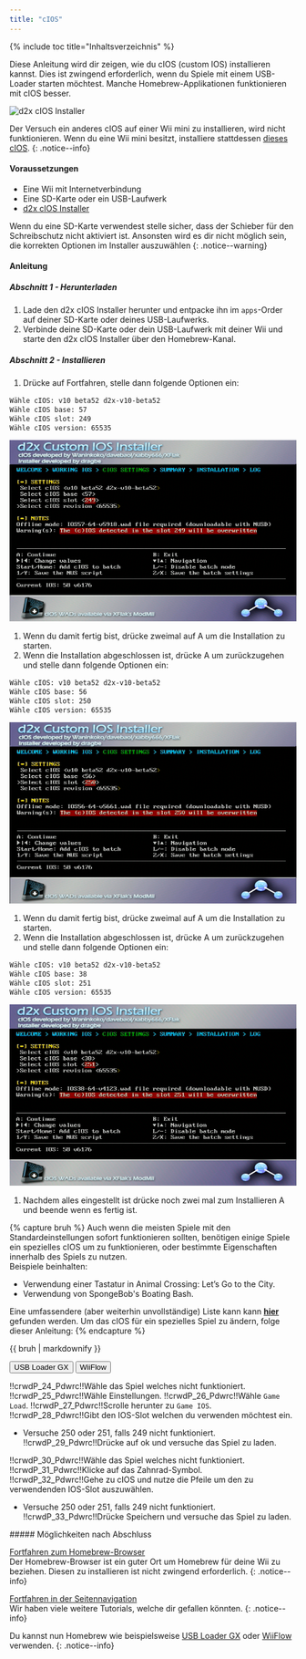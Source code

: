 ```yaml
---
title: "cIOS"
---
```


{% include toc title="Inhaltsverzeichnis" %}

Diese Anleitung wird dir zeigen, wie du cIOS (custom IOS) installieren kannst. Dies ist zwingend erforderlich, wenn du Spiele mit einem USB-Loader starten möchtest. Manche Homebrew-Applikationen funktionieren mit cIOS besser.

![d2x cIOS Installer](/images/cios/cIOS.png)

Der Versuch ein anderes cIOS auf einer Wii mini zu installieren, wird nicht funktionieren. Wenn du eine Wii mini besitzt, installiere stattdessen [dieses cIOS](cios-mini).
{: .notice--info}

#### Voraussetzungen

* Eine Wii mit Internetverbindung
* Eine SD-Karte oder ein USB-Laufwerk
* [d2x cIOS Installer](/assets/files/d2x-cIOS-Installer-Wii.zip)

Wenn du eine SD-Karte verwendest stelle sicher, dass der Schieber für den Schreibschutz nicht aktiviert ist. Ansonsten wird es dir nicht möglich sein, die korrekten Optionen im Installer auszuwählen
{: .notice--warning}

#### Anleitung

##### Abschnitt 1 - Herunterladen

1. Lade den d2x cIOS Installer herunter und entpacke ihn im `apps`-Order auf deiner SD-Karte oder deines USB-Laufwerks.
1. Verbinde deine SD-Karte oder dein USB-Laufwerk mit deiner Wii und starte den d2x cIOS Installer über den Homebrew-Kanal.

##### Abschnitt 2 - Installieren

1. Drücke auf Fortfahren, stelle dann folgende Optionen ein:
```
Wähle cIOS: v10 beta52 d2x-v10-beta52
Wähle cIOS base: 57
Wähle cIOS slot: 249
Wähle cIOS version: 65535
```
![Installiere cIOS 249](/images/cios/Install249.png)
1. Wenn du damit fertig bist, drücke zweimal auf A um die Installation zu starten.
1. Wenn die Installation abgeschlossen ist, drücke A um zurückzugehen und stelle dann folgende Optionen ein:
```
Wähle cIOS: v10 beta52 d2x-v10-beta52
Wähle cIOS base: 56
Wähle cIOS slot: 250
Wähle cIOS version: 65535
```
![Installiere cIOS 250](/images/cios/Install250.png)
1. Wenn du damit fertig bist, drücke zweimal auf A um die Installation zu starten.
1. Wenn die Installation abgeschlossen ist, drücke A um zurückzugehen und stelle dann folgende Optionen ein:
```
Wähle cIOS: v10 beta52 d2x-v10-beta52
Wähle cIOS base: 38
Wähle cIOS slot: 251
Wähle cIOS version: 65535
```
![Installiere cIOS 251](/images/cios/Install251.png)
1. Nachdem alles eingestellt ist drücke noch zwei mal zum Installieren A und beende wenn es fertig ist.

{% capture bruh %}
Auch wenn die meisten Spiele mit den Standardeinstellungen sofort funktionieren sollten, benötigen einige Spiele ein spezielles cIOS um zu funktionieren, oder bestimmte Eigenschaften innerhalb des Spiels zu nutzen.<br> Beispiele beinhalten:
* Verwendung einer Tastatur in Animal Crossing: Let’s Go to the City.
* Verwendung von SpongeBob's Boating Bash.

Eine umfassendere (aber weiterhin unvollständige) Liste kann kann [**hier**](https://wiki.gbatemp.net/wiki/Wii_cIOS_base_Compatibility_List)<br> gefunden werden. Um das cIOS für ein spezielles Spiel zu ändern, folge dieser Anleitung:
{% endcapture %}
<div class="notice--warning">{{ bruh | markdownify }}</div>

<button class="tablinks btn btn--large btn--primary" id="defaultOpen" onclick="openTab(event, 'usbloadergx')">USB Loader GX</button>
<button class="tablinks btn btn--large btn--info" onclick="openTab(event, 'wiiflow')">WiiFlow</button>

<div id="usbloadergx" class="blanktabcontent">
  <p spaces-before="0">
    !!crwdP_24_Pdwrc!!Wähle das Spiel welches nicht funktioniert. !!crwdP_25_Pdwrc!!Wähle Einstellungen. !!crwdP_26_Pdwrc!!Wähle <code>Game Load</code>. !!crwdP_27_Pdwrc!!Scrolle herunter zu <code>Game IOS</code>. !!crwdP_28_Pdwrc!!Gibt den IOS-Slot welchen du verwenden möchtest ein.
  </p>
  
  <ul>
    <li>
      Versuche 250 oder 251, falls 249 nicht funktioniert. !!crwdP_29_Pdwrc!!Drücke auf ok und versuche das Spiel zu laden.
    </li>
  </ul>
</div>

<div id="wiiflow" class="blanktabcontent">
  <p spaces-before="0">
    !!crwdP_30_Pdwrc!!Wähle das Spiel welches nicht funktioniert. !!crwdP_31_Pdwrc!!Klicke auf das Zahnrad-Symbol. !!crwdP_32_Pdwrc!!Gehe zu cIOS und nutze die Pfeile um den zu verwendenden IOS-Slot auszuwählen.
  </p>
  
  <ul>
    <li>
      Versuche 250 oder 251, falls 249 nicht funktioniert. !!crwdP_33_Pdwrc!!Drücke Speichern und versuche das Spiel zu laden.
    </li>
  </ul>
</div>
##### Möglichkeiten nach Abschluss

[Fortfahren zum Homebrew-Browser](hbb)<br> Der Homebrew-Browser ist ein guter Ort um Homebrew für deine Wii zu beziehen. Diesen zu installieren ist nicht zwingend erforderlich.
{: .notice--info}

[Fortfahren in der Seitennavigation](site-navigation)<br> Wir haben viele weitere Tutorials, welche dir gefallen könnten.
{: .notice--info}

Du kannst nun Homebrew wie beispielsweise [USB Loader GX](usbloadergx) oder [WiiFlow](wiiflow) verwenden.
{: .notice--info}

<script>
    let tabcontent = document.getElementsByClassName("blanktabcontent");
    let tablinks = document.getElementsByClassName("tablinks");!!crwd_CB_10_BC_dwrc!!</script>

